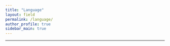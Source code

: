 ```yaml
---
title: "Language"
layout: field
permalink: /language/
author_profile: true
sidebar_main: true
---
```

***
